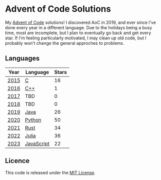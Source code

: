 # Advent of Code Solutions

My [Advent of Code](https://adventofcode.com) solutions! I discovered AoC
in 2019, and ever since I've done every year in a different language. Due to
the holidays being a busy time, most are incomplete, but I plan to eventually
go back and get every star. If I'm feeling particularly motivated, I may clean
up old code, but I probably won't change the general approches to problems.

## Languages

|Year|Language|Stars|
|---|---|---|
|[2015](https://adventofcode.com/2015)|[C](https://en.wikipedia.org/wiki/C_(programming_language))|16|
|[2016](https://adventofcode.com/2016)|[C++](https://en.wikipedia.org/wiki/C++)|1|
|[2017](https://adventofcode.com/2017)|TBD|0|
|[2018](https://adventofcode.com/2018)|TBD|0|
|[2019](https://adventofcode.com/2019)|[Java](https://www.oracle.com/java/)|26|
|[2020](https://adventofcode.com/2020)|[Python](https://www.python.org)|50|
|[2021](https://adventofcode.com/2021)|[Rust](https://www.rust-lang.org)|34|
|[2022](https://adventofcode.com/2022)|[Julia](https://julialang.org)|36|
|[2023](https://adventofcode.com/2023)|[JavaScript](https://en.wikipedia.org/wiki/JavaScript)|22|

## Licence

This code is released under the [MIT License](LICENSE.txt).
